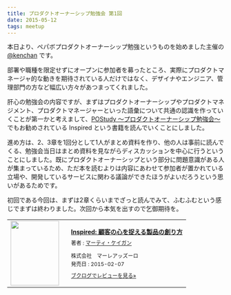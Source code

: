 ```yaml
---
title: プロダクトオーナーシップ勉強会 第1回
date: 2015-05-12
tags: meetup
---
```

本日より、ペパボプロダクトオーナーシップ勉強というものを始めました主催の [@kenchan](https://twitter.com/kenchan) です。

部署や職種を限定せずにオープンに参加者を募ったところ、実際にプロダクトマネージャ的な動きを期待されている人だけではなく、デザイナやエンジニア、管理部門の方など幅広い方々があつまってくれました。

肝心の勉強会の内容ですが、まずはプロダクトオーナーシップやプロダクトマネジメント、プロダクトマネージャーといった語彙について共通の認識を作っていくことが第一かと考えまして、[POStudy 〜プロダクトオーナーシップ勉強会〜](http://www.postudy.com/) でもお勧めされている Inspired という書籍を読んでいくことにしました。

進め方は、2、3章を1回分として1人がまとめ資料を作り、他の人は事前に読んでくる、勉強会当日はまとめ資料を見ながらディスカッションを中心に行うということにしました。既にプロダクトオーナーシップという部分に問題意識がある人が集まっているため、ただ本を読むよりは内容にあわせて参加者が置かれている立場や、開発しているサービスに関わる議論ができたほうがよいだろうという思いがあるためです。

初回である今回は、まずは2章くらいまでざっと読んでみて、ふむふむという感じでまずは終わりました。次回から本気を出すので乞御期待を。

<div class="booklog_html"><table><tr><td class="booklog_html_image"><a href="http://www.amazon.co.jp/Inspired-%E9%A1%A7%E5%AE%A2%E3%81%AE%E5%BF%83%E3%82%92%E6%8D%89%E3%81%88%E3%82%8B%E8%A3%BD%E5%93%81%E3%81%AE%E5%89%B5%E3%82%8A%E6%96%B9-%E3%83%9E%E3%83%BC%E3%83%86%E3%82%A3-%E3%82%B1%E3%82%A4%E3%82%AC%E3%83%B3-ebook/dp/B00TCM8TB4%3FSubscriptionId%3D0AVSM5SVKRWTFMG7ZR82%26tag%3Dshucreamnet-22%26linkCode%3Dxm2%26camp%3D2025%26creative%3D165953%26creativeASIN%3DB00TCM8TB4" target="_blank"><img src="http://ecx.images-amazon.com/images/I/41u0jJ-CbvL._SL160_.jpg" width="112" height="150" style="border:0;border-radius:0;" /></a></td><td class="booklog_html_info" style="padding-left:20px;"><div class="booklog_html_title" style="margin-bottom:10px;font-size:14px;font-weight:bold;"><a href="http://www.amazon.co.jp/Inspired-%E9%A1%A7%E5%AE%A2%E3%81%AE%E5%BF%83%E3%82%92%E6%8D%89%E3%81%88%E3%82%8B%E8%A3%BD%E5%93%81%E3%81%AE%E5%89%B5%E3%82%8A%E6%96%B9-%E3%83%9E%E3%83%BC%E3%83%86%E3%82%A3-%E3%82%B1%E3%82%A4%E3%82%AC%E3%83%B3-ebook/dp/B00TCM8TB4%3FSubscriptionId%3D0AVSM5SVKRWTFMG7ZR82%26tag%3Dshucreamnet-22%26linkCode%3Dxm2%26camp%3D2025%26creative%3D165953%26creativeASIN%3DB00TCM8TB4" target="_blank">Inspired: 顧客の心を捉える製品の創り方</a></div><div style="margin-bottom:10px;"><div class="booklog_html_author" style="margin-bottom:15px;font-size:12px;;line-height:1.2em">著者 : <a href="http://booklog.jp/author/%E3%83%9E%E3%83%BC%E3%83%86%E3%82%A3%E3%83%BB%E3%82%B1%E3%82%A4%E3%82%AC%E3%83%B3" target="_blank">マーティ・ケイガン</a></div><div class="booklog_html_manufacturer" style="margin-bottom:5px;font-size:12px;;line-height:1.2em">株式会社　マーレアッズーロ</div><div class="booklog_html_release" style="font-size:12px;;line-height:1.2em">発売日 : 2015-02-07</div></div><div class="booklog_html_link_amazon"><a href="http://booklog.jp/item/1/B00TCM8TB4" style="font-size:12px;" target="_blank">ブクログでレビューを見る»</a></div></td></tr></table></div>
